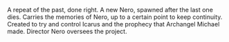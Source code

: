 A repeat of the past, done right.
A new Nero, spawned after the last one dies. Carries the memories of Nero, up to a certain point to keep continuity.
Created to try and control Icarus and the prophecy that Archangel Michael made.
Director Nero oversees the project.